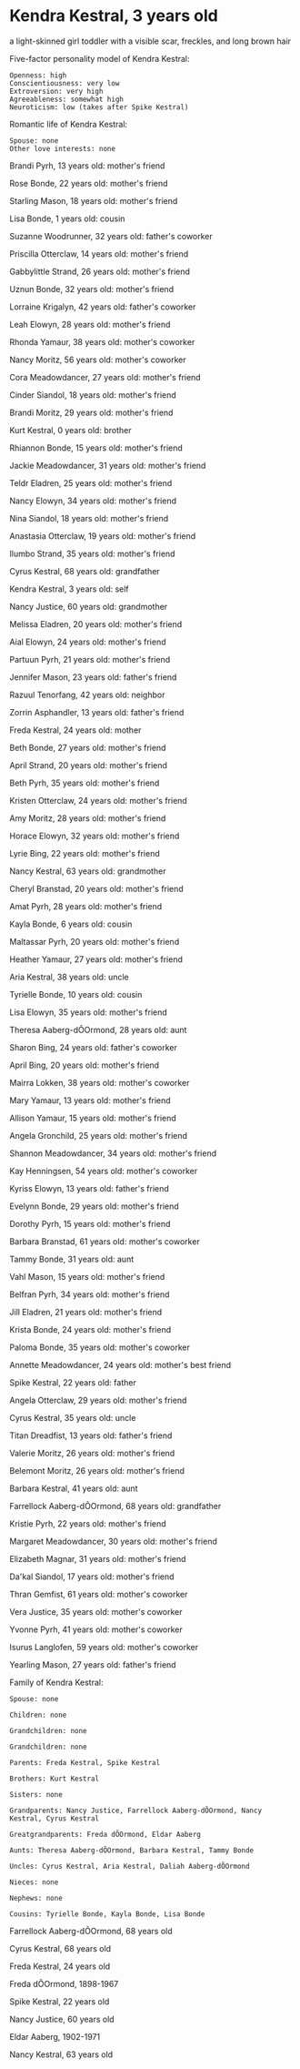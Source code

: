 # Kendra Kestral, 3 years old
a light-skinned girl toddler with a visible scar, freckles, and long brown hair

Five-factor personality model of Kendra Kestral:

	Openness: high
	Conscientiousness: very low
	Extroversion: very high
	Agreeableness: somewhat high
	Neuroticism: low (takes after Spike Kestral)


Romantic life of Kendra Kestral:

	Spouse: none
	Other love interests: none

Brandi Pyrh, 13 years old: mother's friend

Rose Bonde, 22 years old: mother's friend

Starling Mason, 18 years old: mother's friend

Lisa Bonde, 1 years old: cousin

Suzanne Woodrunner, 32 years old: father's coworker

Priscilla Otterclaw, 14 years old: mother's friend

Gabbylittle Strand, 26 years old: mother's friend

Uznun Bonde, 32 years old: mother's friend

Lorraine Krigalyn, 42 years old: father's coworker

Leah Elowyn, 28 years old: mother's friend

Rhonda Yamaur, 38 years old: mother's coworker

Nancy Moritz, 56 years old: mother's coworker

Cora Meadowdancer, 27 years old: mother's friend

Cinder Siandol, 18 years old: mother's friend

Brandi Moritz, 29 years old: mother's friend

Kurt Kestral, 0 years old: brother

Rhiannon Bonde, 15 years old: mother's friend

Jackie Meadowdancer, 31 years old: mother's friend

Teldr Eladren, 25 years old: mother's friend

Nancy Elowyn, 34 years old: mother's friend

Nina Siandol, 18 years old: mother's friend

Anastasia Otterclaw, 19 years old: mother's friend

Ilumbo Strand, 35 years old: mother's friend

Cyrus Kestral, 68 years old: grandfather

Kendra Kestral, 3 years old: self

Nancy Justice, 60 years old: grandmother

Melissa Eladren, 20 years old: mother's friend

Aial Elowyn, 24 years old: mother's friend

Partuun Pyrh, 21 years old: mother's friend

Jennifer Mason, 23 years old: father's friend

Razuul Tenorfang, 42 years old: neighbor

Zorrin Asphandler, 13 years old: father's friend

Freda Kestral, 24 years old: mother

Beth Bonde, 27 years old: mother's friend

April Strand, 20 years old: mother's friend

Beth Pyrh, 35 years old: mother's friend

Kristen Otterclaw, 24 years old: mother's friend

Amy Moritz, 28 years old: mother's friend

Horace Elowyn, 32 years old: mother's friend

Lyrie Bing, 22 years old: mother's friend

Nancy Kestral, 63 years old: grandmother

Cheryl Branstad, 20 years old: mother's friend

Amat Pyrh, 28 years old: mother's friend

Kayla Bonde, 6 years old: cousin

Maltassar Pyrh, 20 years old: mother's friend

Heather Yamaur, 27 years old: mother's friend

Aria Kestral, 38 years old: uncle

Tyrielle Bonde, 10 years old: cousin

Lisa Elowyn, 35 years old: mother's friend

Theresa Aaberg-dÕOrmond, 28 years old: aunt

Sharon Bing, 24 years old: father's coworker

April Bing, 20 years old: mother's friend

Mairra Lokken, 38 years old: mother's coworker

Mary Yamaur, 13 years old: mother's friend

Allison Yamaur, 15 years old: mother's friend

Angela Gronchild, 25 years old: mother's friend

Shannon Meadowdancer, 34 years old: mother's friend

Kay Henningsen, 54 years old: mother's coworker

Kyriss Elowyn, 13 years old: father's friend

Evelynn Bonde, 29 years old: mother's friend

Dorothy Pyrh, 15 years old: mother's friend

Barbara Branstad, 61 years old: mother's coworker

Tammy Bonde, 31 years old: aunt

Vahl Mason, 15 years old: mother's friend

Belfran Pyrh, 34 years old: mother's friend

Jill Eladren, 21 years old: mother's friend

Krista Bonde, 24 years old: mother's friend

Paloma Bonde, 35 years old: mother's coworker

Annette Meadowdancer, 24 years old: mother's best friend

Spike Kestral, 22 years old: father

Angela Otterclaw, 29 years old: mother's friend

Cyrus Kestral, 35 years old: uncle

Titan Dreadfist, 13 years old: father's friend

Valerie Moritz, 26 years old: mother's friend

Belemont Moritz, 26 years old: mother's friend

Barbara Kestral, 41 years old: aunt

Farrellock Aaberg-dÕOrmond, 68 years old: grandfather

Kristie Pyrh, 22 years old: mother's friend

Margaret Meadowdancer, 30 years old: mother's friend

Elizabeth Magnar, 31 years old: mother's friend

Da'kal Siandol, 17 years old: mother's friend

Thran Gemfist, 61 years old: mother's coworker

Vera Justice, 35 years old: mother's coworker

Yvonne Pyrh, 41 years old: mother's coworker

Isurus Langlofen, 59 years old: mother's coworker

Yearling Mason, 27 years old: father's friend


Family of Kendra Kestral:

	Spouse: none

	Children: none

	Grandchildren: none

	Grandchildren: none

	Parents: Freda Kestral, Spike Kestral

	Brothers: Kurt Kestral

	Sisters: none

	Grandparents: Nancy Justice, Farrellock Aaberg-dÕOrmond, Nancy Kestral, Cyrus Kestral

	Greatgrandparents: Freda dÕOrmond, Eldar Aaberg

	Aunts: Theresa Aaberg-dÕOrmond, Barbara Kestral, Tammy Bonde

	Uncles: Cyrus Kestral, Aria Kestral, Daliah Aaberg-dÕOrmond

	Nieces: none

	Nephews: none

	Cousins: Tyrielle Bonde, Kayla Bonde, Lisa Bonde

Farrellock Aaberg-dÕOrmond, 68 years old

Cyrus Kestral, 68 years old

Freda Kestral, 24 years old

Freda dÕOrmond, 1898-1967

Spike Kestral, 22 years old

Nancy Justice, 60 years old

Eldar Aaberg, 1902-1971

Nancy Kestral, 63 years old

